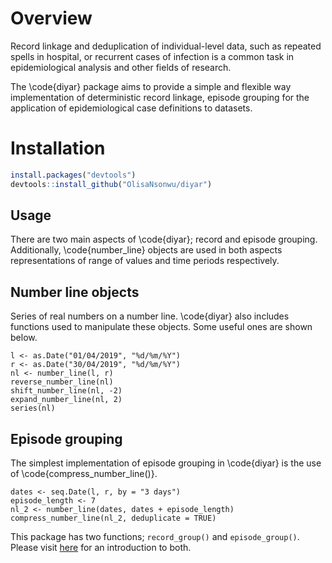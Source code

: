 # Overview

Record linkage and deduplication of individual-level data, such as repeated spells in hospital, or recurrent cases of infection is a common task in epidemiological analysis and other fields of research. 

The \code{diyar} package aims to provide a simple and flexible way implementation of deterministic record linkage, episode grouping for the application of epidemiological case definitions to datasets.

# Installation

```r
install.packages("devtools")
devtools::install_github("OlisaNsonwu/diyar")
```

## Usage
There are two main aspects of \code{diyar}; record and episode grouping. Additionally, \code{number_line} objects are used in both aspects representations of range of values and time periods respectively. 

## Number line objects
Series of real numbers on a number line. \code{diyar} also includes functions used to manipulate these objects. Some useful ones are shown below.
```{r}
l <- as.Date("01/04/2019", "%d/%m/%Y")
r <- as.Date("30/04/2019", "%d/%m/%Y")
nl <- number_line(l, r)
reverse_number_line(nl)
shift_number_line(nl, -2)
expand_number_line(nl, 2)
series(nl)
```

## Episode grouping
The simplest implementation of episode grouping in \code{diyar} is the use of \code{compress_number_line()}.

```{r}
dates <- seq.Date(l, r, by = "3 days")
episode_length <- 7
nl_2 <- number_line(dates, dates + episode_length)
compress_number_line(nl_2, deduplicate = TRUE)
```
This package has two functions; `record_group()` and `episode_group()`. 
Please visit [here](https://olisansonwu.github.io/diyar/index.html) for an introduction to both.

